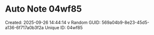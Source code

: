 ﻿# Auto Note 04wf85
Created: 2025-09-26 14:44:14
v
Random GUID: 569a04b9-8e23-45d5-a136-6f717a0b3f2a
Unique ID: 04wf85

